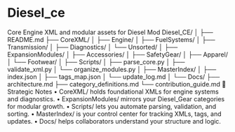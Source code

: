 # Diesel_ce
Core Engine XML and modular assets for Diesel Mod
Diesel_CE/
│
├── README.md
├── CoreXML/
│   ├── Engine/
│   ├── FuelSystems/
│   ├── Transmission/
│   ├── Diagnostics/
│   └── Unsorted/
│
├── ExpansionModules/
│   ├── Accessories/
│   ├── SafetyGear/
│   ├── Apparel/
│   └── Footwear/
│
├── Scripts/
│   ├── parse_core.py
│   ├── validate_xml.py
│   └── organize_modules.py
│
├── MasterIndex/
│   ├── index.json
│   ├── tags_map.json
│   └── update_log.md
│
└── Docs/
    ├── architecture.md
    ├── category_definitions.md
    └── contribution_guide.md
🧠 Strategic Notes
• 	CoreXML/ holds foundational XMLs for engine systems and diagnostics.
• 	ExpansionModules/ mirrors your Diesel_Gear categories for modular growth.
• 	Scripts/ lets you automate parsing, validation, and sorting.
• 	MasterIndex/ is your control center for tracking XMLs, tags, and updates.
• 	Docs/ helps collaborators understand your structure and logic.
